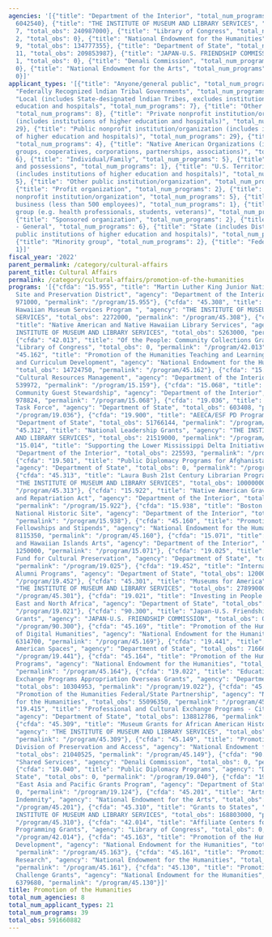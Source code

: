 ```yaml
---
agencies: '[{"title": "Department of the Interior", "total_num_programs": 7, "total_obs":
  6042540}, {"title": "THE INSTITUTE OF MUSEUM AND LIBRARY SERVICES", "total_num_programs":
  7, "total_obs": 240987000}, {"title": "Library of Congress", "total_num_programs":
  2, "total_obs": 0}, {"title": "National Endowment for the Humanities", "total_num_programs":
  9, "total_obs": 134777355}, {"title": "Department of State", "total_num_programs":
  11, "total_obs": 209853987}, {"title": "JAPAN-U.S. FRIENDSHIP COMMISSION", "total_num_programs":
  1, "total_obs": 0}, {"title": "Denali Commission", "total_num_programs": 1, "total_obs":
  0}, {"title": "National Endowment for the Arts", "total_num_programs": 1, "total_obs":
  0}]'
applicant_types: '[{"title": "Anyone/general public", "total_num_programs": 3}, {"title":
  "Federally Recognized lndian Tribal Governments", "total_num_programs": 7}, {"title":
  "Local (includes State-designated lndian Tribes, excludes institutions of higher
  education and hospitals", "total_num_programs": 7}, {"title": "Other private institutions/organizations",
  "total_num_programs": 8}, {"title": "Private nonprofit institution/organization
  (includes institutions of higher education and hospitals)", "total_num_programs":
  29}, {"title": "Public nonprofit institution/organization (includes institutions
  of higher education and hospitals)", "total_num_programs": 29}, {"title": "State",
  "total_num_programs": 4}, {"title": "Native American Organizations (includes lndian
  groups, cooperatives, corporations, partnerships, associations)", "total_num_programs":
  6}, {"title": "Individual/Family", "total_num_programs": 5}, {"title": "U.S. Territories
  and possessions", "total_num_programs": 1}, {"title": "U.S. Territories and possessions
  (includes institutions of higher education and hospitals)", "total_num_programs":
  5}, {"title": "Other public institution/organization", "total_num_programs": 9},
  {"title": "Profit organization", "total_num_programs": 2}, {"title": "Quasi-public
  nonprofit institution/organization", "total_num_programs": 5}, {"title": "Small
  business (less than 500 employees)", "total_num_programs": 1}, {"title": "Specialized
  group (e.g. health professionals, students, veterans)", "total_num_programs": 5},
  {"title": "Sponsored organization", "total_num_programs": 2}, {"title": "Non-Government
  - General", "total_num_programs": 6}, {"title": "State (includes District of Columbia,
  public institutions of higher education and hospitals)", "total_num_programs": 8},
  {"title": "Minority group", "total_num_programs": 2}, {"title": "Federal", "total_num_programs":
  1}]'
fiscal_year: '2022'
parent_permalink: /category/cultural-affairs
parent_title: Cultural Affairs
permalink: /category/cultural-affairs/promotion-of-the-humanities
programs: '[{"cfda": "15.955", "title": "Martin Luther King Junior National Historic
  Site and Preservation District", "agency": "Department of the Interior", "total_obs":
  971000, "permalink": "/program/15.955"}, {"cfda": "45.308", "title": "Native American/Native
  Hawaiian Museum Services Program ", "agency": "THE INSTITUTE OF MUSEUM AND LIBRARY
  SERVICES", "total_obs": 2272000, "permalink": "/program/45.308"}, {"cfda": "45.311",
  "title": "Native American and Native Hawaiian Library Services", "agency": "THE
  INSTITUTE OF MUSEUM AND LIBRARY SERVICES", "total_obs": 5263000, "permalink": "/program/45.311"},
  {"cfda": "42.013", "title": "Of the People: Community Collections Grants", "agency":
  "Library of Congress", "total_obs": 0, "permalink": "/program/42.013"}, {"cfda":
  "45.162", "title": "Promotion of the Humanities Teaching and Learning Resources
  and Curriculum Development", "agency": "National Endowment for the Humanities",
  "total_obs": 14724750, "permalink": "/program/45.162"}, {"cfda": "15.159", "title":
  "Cultural Resources Management", "agency": "Department of the Interior", "total_obs":
  539972, "permalink": "/program/15.159"}, {"cfda": "15.068", "title": "Native Hawaiian
  Community Guest Stewardship", "agency": "Department of the Interior", "total_obs":
  978824, "permalink": "/program/15.068"}, {"cfda": "19.036", "title": "Cultural Antiquities
  Task Force", "agency": "Department of State", "total_obs": 603408, "permalink":
  "/program/19.036"}, {"cfda": "19.900", "title": "AEECA/ESF PD Programs", "agency":
  "Department of State", "total_obs": 51766144, "permalink": "/program/19.900"}, {"cfda":
  "45.312", "title": "National Leadership Grants", "agency": "THE INSTITUTE OF MUSEUM
  AND LIBRARY SERVICES", "total_obs": 21519000, "permalink": "/program/45.312"}, {"cfda":
  "15.014", "title": "Supporting the Lower Mississippi Delta Initiative", "agency":
  "Department of the Interior", "total_obs": 225593, "permalink": "/program/15.014"},
  {"cfda": "19.501", "title": "Public Diplomacy Programs for Afghanistan and Pakistan",
  "agency": "Department of State", "total_obs": 0, "permalink": "/program/19.501"},
  {"cfda": "45.313", "title": "Laura Bush 21st Century Librarian Program", "agency":
  "THE INSTITUTE OF MUSEUM AND LIBRARY SERVICES", "total_obs": 10000000, "permalink":
  "/program/45.313"}, {"cfda": "15.922", "title": "Native American Graves Protection
  and Repatriation Act", "agency": "Department of the Interior", "total_obs": 2077151,
  "permalink": "/program/15.922"}, {"cfda": "15.938", "title": "Boston African-American
  National Historic Site", "agency": "Department of the Interior", "total_obs": 0,
  "permalink": "/program/15.938"}, {"cfda": "45.160", "title": "Promotion of the Humanities
  Fellowships and Stipends", "agency": "National Endowment for the Humanities", "total_obs":
  8115350, "permalink": "/program/45.160"}, {"cfda": "15.071", "title": "Pacific Northwest
  and Hawaiian Islands Arts", "agency": "Department of the Interior", "total_obs":
  1250000, "permalink": "/program/15.071"}, {"cfda": "19.025", "title": "U.S. Ambassadors
  Fund for Cultural Preservation", "agency": "Department of State", "total_obs": 0,
  "permalink": "/program/19.025"}, {"cfda": "19.452", "title": "International Exchange
  Alumni Programs", "agency": "Department of State", "total_obs": 1200000, "permalink":
  "/program/19.452"}, {"cfda": "45.301", "title": "Museums for America", "agency":
  "THE INSTITUTE OF MUSEUM AND LIBRARY SERVICES", "total_obs": 27899000, "permalink":
  "/program/45.301"}, {"cfda": "19.021", "title": "Investing in People in The Middle
  East and North Africa", "agency": "Department of State", "total_obs": 0, "permalink":
  "/program/19.021"}, {"cfda": "90.300", "title": "Japan-U.S. Friendship Commission
  Grants", "agency": "JAPAN-U.S. FRIENDSHIP COMMISSION", "total_obs": 0, "permalink":
  "/program/90.300"}, {"cfda": "45.169", "title": "Promotion of the Humanities Office
  of Digital Humanities", "agency": "National Endowment for the Humanities", "total_obs":
  6314700, "permalink": "/program/45.169"}, {"cfda": "19.441", "title": "ECA \u2013
  American Spaces", "agency": "Department of State", "total_obs": 7166696, "permalink":
  "/program/19.441"}, {"cfda": "45.164", "title": "Promotion of the Humanities Public
  Programs", "agency": "National Endowment for the Humanities", "total_obs": 14134400,
  "permalink": "/program/45.164"}, {"cfda": "19.022", "title": "Educational and Cultural
  Exchange Programs Appropriation Overseas Grants", "agency": "Department of State",
  "total_obs": 10304953, "permalink": "/program/19.022"}, {"cfda": "45.129", "title":
  "Promotion of the Humanities Federal/State Partnership", "agency": "National Endowment
  for the Humanities", "total_obs": 55096350, "permalink": "/program/45.129"}, {"cfda":
  "19.415", "title": "Professional and Cultural Exchange Programs - Citizen Exchanges",
  "agency": "Department of State", "total_obs": 138812786, "permalink": "/program/19.415"},
  {"cfda": "45.309", "title": "Museum Grants for African American History and Culture",
  "agency": "THE INSTITUTE OF MUSEUM AND LIBRARY SERVICES", "total_obs": 5231000,
  "permalink": "/program/45.309"}, {"cfda": "45.149", "title": "Promotion of the Humanities
  Division of Preservation and Access", "agency": "National Endowment for the Humanities",
  "total_obs": 21040525, "permalink": "/program/45.149"}, {"cfda": "90.199", "title":
  "Shared Services", "agency": "Denali Commission", "total_obs": 0, "permalink": "/program/90.199"},
  {"cfda": "19.040", "title": "Public Diplomacy Programs", "agency": "Department of
  State", "total_obs": 0, "permalink": "/program/19.040"}, {"cfda": "19.124", "title":
  "East Asia and Pacific Grants Program", "agency": "Department of State", "total_obs":
  0, "permalink": "/program/19.124"}, {"cfda": "45.201", "title": "Arts and Artifacts
  Indemnity", "agency": "National Endowment for the Arts", "total_obs": 0, "permalink":
  "/program/45.201"}, {"cfda": "45.310", "title": "Grants to States", "agency": "THE
  INSTITUTE OF MUSEUM AND LIBRARY SERVICES", "total_obs": 168803000, "permalink":
  "/program/45.310"}, {"cfda": "42.014", "title": "Affiliate Centers for the Book
  Programming Grants", "agency": "Library of Congress", "total_obs": 0, "permalink":
  "/program/42.014"}, {"cfda": "45.163", "title": "Promotion of the Humanities Professional
  Development", "agency": "National Endowment for the Humanities", "total_obs": 0,
  "permalink": "/program/45.163"}, {"cfda": "45.161", "title": "Promotion of the Humanities
  Research", "agency": "National Endowment for the Humanities", "total_obs": 8971600,
  "permalink": "/program/45.161"}, {"cfda": "45.130", "title": "Promotion of the Humanities
  Challenge Grants", "agency": "National Endowment for the Humanities", "total_obs":
  6379680, "permalink": "/program/45.130"}]'
title: Promotion of the Humanities
total_num_agencies: 8
total_num_applicant_types: 21
total_num_programs: 39
total_obs: 591660882
---
```

